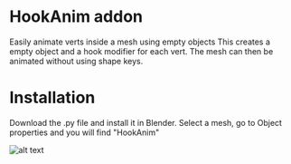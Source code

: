 # HookAnim addon
Easily animate verts inside a mesh using empty objects
This creates a empty object and a hook modifier for each vert.
The mesh can then be animated without using shape keys.

# Installation
Download the .py file and install it in Blender.
Select a mesh,  go to Object properties and you will find "HookAnim"

![alt text](https://github.com/dmtvision/HookAnim/edit/Master/hookanim.jpg)
